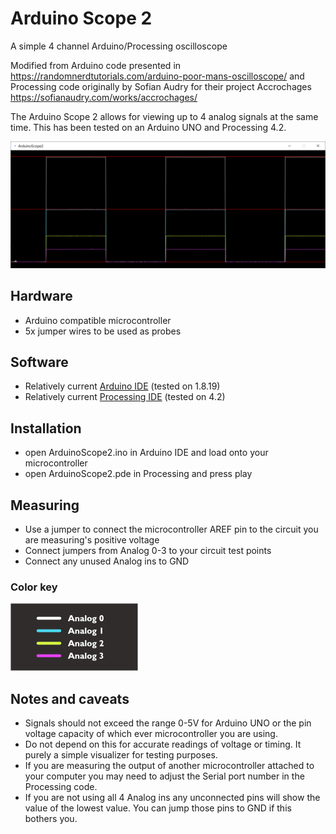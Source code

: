 # Arduino Scope 2
A simple 4 channel Arduino/Processing oscilloscope

Modified from Arduino code presented in 
https://randomnerdtutorials.com/arduino-poor-mans-oscilloscope/
and Processing code originally by Sofian Audry for their project Accrochages
https://sofianaudry.com/works/accrochages/

The Arduino Scope 2 allows for viewing up to 4 analog signals at the same time. This has been tested on an Arduino UNO and Processing 4.2.  

![Screenshot of Arduino Scope 2](./ArduinoScope2.PNG)

## Hardware

- Arduino compatible microcontroller
- 5x jumper wires to be used as probes

## Software

- Relatively current [Arduino IDE](https://www.arduino.cc/en/software) (tested on 1.8.19)
- Relatively current [Processing IDE](https://processing.org/download) (tested on 4.2)

## Installation

- open ArduinoScope2.ino in Arduino IDE and load onto your microcontroller
- open ArduinoScope2.pde in Processing and press play

## Measuring 

- Use a jumper to connect the microcontroller AREF pin to the circuit you are measuring's positive voltage
- Connect jumpers from Analog 0-3 to your circuit test points
- Connect any unused Analog ins to GND

### Color key

![Color key](./ColorKey.jpg)

## Notes and caveats

- Signals should not exceed the range 0-5V for Arduino UNO or the pin voltage capacity of which ever microcontroller you are using.
- Do not depend on this for accurate readings of voltage or timing. It purely a simple visualizer for testing purposes.
- If you are measuring the output of another microcontroller attached to your computer you may need to adjust the Serial port number in the Processing code.
- If you are not using all 4 Analog ins any unconnected pins will show the value of the lowest value. You can jump those pins to GND if this bothers you.